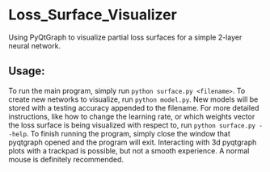 # Loss_Surface_Visualizer

Using PyQtGraph to visualize partial loss surfaces for a simple 2-layer neural network.

## Usage:
To run the main program, simply run `python surface.py <filename>`. To create new networks to visualize, run `python model.py`. New models will be stored with a testing accuracy appended to the filename. For more detailed instructions, like how to change the learning rate, or which weights vector the loss surface is being visualized with respect to, run `python surface.py --help`. To finish running the program, simply close the window that pyqtgraph opened and the program will exit. Interacting with 3d pyqtgraph plots with a trackpad is possible, but not a smooth experience. A normal mouse is definitely recommended.
